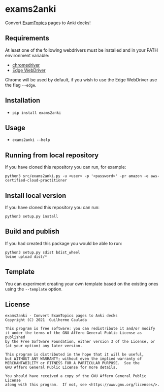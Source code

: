# exams2anki

Convert [ExamTopics](https://www.examtopics.com/exams/) pages to Anki decks!

## Requirements

At least one of the following webdrivers must be installed and in your PATH environment variable:
- [chromedriver](https://chromedriver.chromium.org/)
- [Edge WebDriver](https://developer.microsoft.com/en-us/microsoft-edge/tools/webdriver/)

Chrome will be used by default, if you wish to use the Edge WebDriver use the flag `--edge`.

## Installation

- `pip install exams2anki`

## Usage

- `exams2anki --help`

## Running from local repository

If you have cloned this repository you can run, for example:

```
python3 src/exams2anki.py -u <user> -p '<password>' -pr amazon -e aws-certified-cloud-practitioner
```

## Install local version

If you have cloned this repository you can run:

```
python3 setup.py install
```

## Build and publish

If you had created this package you would be able to run:

```
python3 setup.py sdist bdist_wheel
twine upload dist/*
```

## Template

You can experiment creating your own template based on the existing ones using the `--template` option.

## License

```
exams2anki - Convert ExamTopics pages to Anki decks
Copyright (C) 2021  Guilherme Caulada

This program is free software: you can redistribute it and/or modify
it under the terms of the GNU Affero General Public License as published
by the Free Software Foundation, either version 3 of the License, or
(at your option) any later version.

This program is distributed in the hope that it will be useful,
but WITHOUT ANY WARRANTY; without even the implied warranty of
MERCHANTABILITY or FITNESS FOR A PARTICULAR PURPOSE.  See the
GNU Affero General Public License for more details.

You should have received a copy of the GNU Affero General Public License
along with this program.  If not, see <https://www.gnu.org/licenses/>.
```
